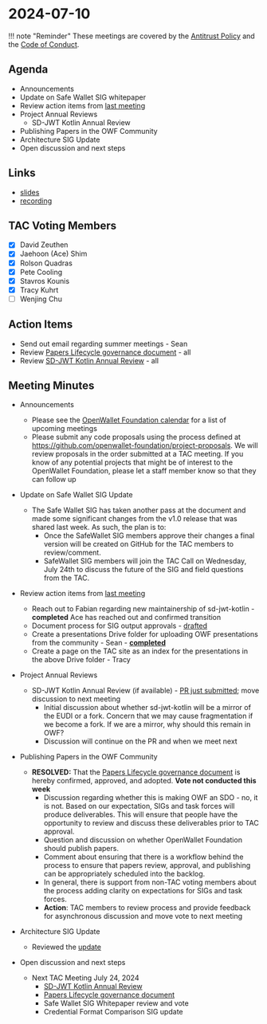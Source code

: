 # 2024-07-10

!!! note "Reminder"
    These meetings are covered by the [Antitrust Policy](../../governance/antitrust.md) and the [Code of Conduct](../../governance/code-of-conduct.md).

## Agenda
- Announcements
- Update on Safe Wallet SIG whitepaper
- Review action items from [last meeting](./2024-06-26.md#action-items)
- Project Annual Reviews
    - SD-JWT Kotlin Annual Review
- Publishing Papers in the OWF Community
- Architecture SIG Update
- Open discussion and next steps

## Links
- [slides](https://docs.google.com/presentation/d/1UPDofgmJepcTr-uFOta1jxFutw88tqqrWwN8-9qWG20/edit?usp=sharing)
- [recording](https://zoom.us/rec/share/aCtB4zf2kGNWsL3zUsZKNsYFcSvmMeEipCxVSsh_N6tMRC_fyaiGz8hQSdfSSTrQ.ABZRvvE2NrLEwt7p)

## TAC Voting Members

- [x] David Zeuthen
- [x] Jaehoon (Ace) Shim
- [x] Rolson Quadras
- [x] Pete Cooling
- [x] Stavros Kounis
- [x] Tracy Kuhrt
- [ ] Wenjing Chu

## Action Items
- Send out email regarding summer meetings - Sean
- Review [Papers Lifecycle governance document](https://github.com/openwallet-foundation/tac/pull/169/files) - all
- Review [SD-JWT Kotlin Annual Review](https://github.com/openwallet-foundation/tac/pull/171) - all

## Meeting Minutes

- Announcements
    - Please see the [OpenWallet Foundation calendar](https://zoom-lfx.platform.linuxfoundation.org/meetings/openwalletfoundation) for a list of upcoming meetings
    - Please submit any code proposals using the process defined at https://github.com/openwallet-foundation/project-proposals. We will review proposals in the order submitted at a TAC meeting. If you know of any potential projects that might be of interest to the OpenWallet Foundation, please let a staff member know so that they can follow up

- Update on Safe Wallet SIG Update
    - The Safe Wallet SIG has taken another pass at the document and made some significant changes from the v1.0 release that was shared last week. As such, the plan is to:
        - Once the SafeWallet SIG members approve their changes a final version will be created on GitHub for the TAC members to review/comment.
        - SafeWallet SIG members will join the TAC Call on Wednesday, July 24th to discuss the future of the SIG and field questions from the TAC. 

- Review action items from [last meeting](./2024-06-26.md#action-items)
    - Reach out to Fabian regarding new maintainership of sd-jwt-kotlin - **completed** Ace has reached out and confirmed transition
    - Document process for SIG output approvals - [drafted](https://github.com/openwallet-foundation/tac/pull/169)
    - Create a presentations Drive folder for uploading OWF presentations from the community - Sean - [**completed**](https://drive.google.com/drive/folders/1TW9Och54uAjuKDeYQZ-DUIuNzpDLaLUT?usp=sharing)
    - Create a page on the TAC site as an index for the presentations in the above Drive folder - Tracy

- Project Annual Reviews
    - SD-JWT Kotlin Annual Review (if available) - [PR just submitted](https://github.com/openwallet-foundation/tac/pull/171); move discussion to next meeting
        - Initial discussion about whether sd-jwt-kotlin will be a mirror of the EUDI or a fork. Concern that we may cause fragmentation if we become a fork. If we are a mirror, why should this remain in OWF?
        - Discussion will continue on the PR and when we meet next

- Publishing Papers in the OWF Community
    - **RESOLVED:** That the [Papers Lifecycle governance document](https://github.com/openwallet-foundation/tac/pull/169/files) is hereby confirmed, approved, and adopted. **Vote not conducted this week**
        - Discussion regarding whether this is making OWF an SDO - no, it is not. Based on our expectation, SIGs and task forces will produce deliverables. This will ensure that people have the opportunity to review and discuss these deliverables prior to TAC approval.
        - Question and discussion on whether OpenWallet Foundation should publish papers.
        - Comment about ensuring that there is a workflow behind the process to ensure that papers review, approval, and publishing can be appropriately scheduled into the backlog.
        - In general, there is support from non-TAC voting members about the process adding clarity on expectations for SIGs and task forces.
        - **Action**: TAC members to review process and provide feedback for asynchronous discussion and move vote to next meeting

- Architecture SIG Update
    - Reviewed the [update](https://docs.google.com/presentation/d/1SD_ilsg5C5w_Wbl2VQFa9r2hU16Hl6RuZEw4umoXjZI/edit?usp=drive_link)

- Open discussion and next steps
    - Next TAC Meeting July 24, 2024
        - [SD-JWT Kotlin Annual Review](https://github.com/openwallet-foundation/tac/pull/171)
        - [Papers Lifecycle governance document](https://github.com/openwallet-foundation/tac/pull/169/files)
        - Safe Wallet SIG Whitepaper review and vote
        - Credential Format Comparison SIG update

